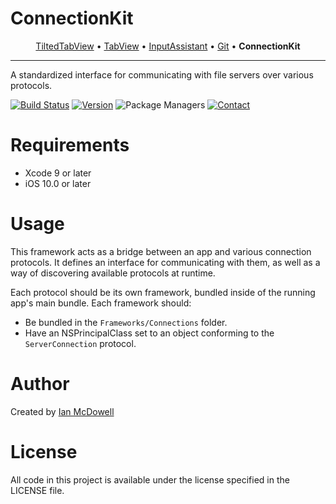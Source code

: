 # ConnectionKit

<p align="center">
  <a href="https://github.com/IMcD23/TiltedTabView">TiltedTabView</a> &bull;
  <a href="https://github.com/IMcD23/TabView">TabView</a> &bull;
  <a href="https://github.com/IMcD23/InputAssistant">InputAssistant</a> &bull;
  <a href="https://github.com/IMcD23/Git">Git</a> &bull;
  <b>ConnectionKit</b>
</p>

--------

A standardized interface for communicating with file servers over various protocols.

[![Build Status](http://img.shields.io/travis/IMcD23/ConnectionKit.svg)](https://travis-ci.org/IMcD23/ConnectionKit)
[![Version](https://img.shields.io/github/release/IMcD23/ConnectionKit.svg)](https://github.com/IMcD23/ConnectionKit/releases/latest)
![Package Managers](https://img.shields.io/badge/supports-Carthage-orange.svg)
[![Contact](https://img.shields.io/badge/contact-%40ian__mcdowell-3a8fc1.svg)](https://twitter.com/ian_mcdowell)



# Requirements

* Xcode 9 or later
* iOS 10.0 or later

# Usage

This framework acts as a bridge between an app and various connection protocols. It defines an interface for communicating with them, as well as a way of discovering available protocols at runtime.

Each protocol should be its own framework, bundled inside of the running app's main bundle. Each framework should:
* Be bundled in the `Frameworks/Connections` folder.
* Have an NSPrincipalClass set to an object conforming to the `ServerConnection` protocol.



# Author
Created by [Ian McDowell](https://ianmcdowell.net)

# License
All code in this project is available under the license specified in the LICENSE file.
